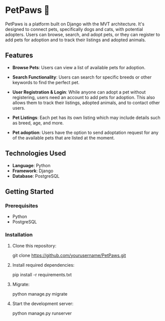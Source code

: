 # PetPaws 🐾

PetPaws is a platform built on Django with the MVT architecture. It's designed to connect pets, specifically dogs and cats, with potential adopters. Users can browse, search, and adopt pets, or they can register to add pets for adoption and to track their listings and adopted animals.

## Features

- **Browse Pets**: Users can view a list of available pets for adoption.
- **Search Functionality**: Users can search for specific breeds or other keywords to find the perfect pet.
- **User Registration & Login**: While anyone can adopt a pet without registering, users need an account to add pets for adoption. This also allows them to track their listings, adopted animals, and to contact other users.
- **Pet Listings**: Each pet has its own listing which may include details such as breed, age, and more.

- **Pet adoption**: Users have the option to send adoptation request for any of the available pets that are listed at the moment. 
  
## Technologies Used

- **Language**: Python
- **Framework**: Django
- **Database**: PostgreSQL

## Getting Started

### Prerequisites

- Python
- PostgreSQL

### Installation

1. Clone this repository:

   git clone https://github.com/yourusername/PetPaws.git

2. Install required dependencies:

   pip install -r requirements.txt


3. Migrate:

   python manage.py migrate

4. Start the development server:

   python manage.py runserver




